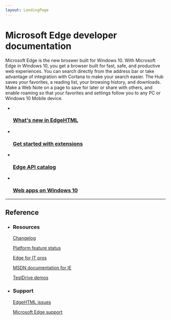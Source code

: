 ```yaml
---
layout: LandingPage
---
```

# Microsoft Edge developer documentation

Microsoft Edge is the new broswer built for Windows 10. With Microsoft Edge in Windows 10, you get a browser built for fast, safe, and productive web experiences. You can search directly from the address bar or take advantage of integration with Cortana to make your search easier. The Hub saves your favorites, a reading list, your browsing history, and downloads. Make a Web Note on a page to save for later or share with others, and enable roaming so that your favorites and settings follow you to any PC or Windows 10 Mobile device.

<ul class="panelContent cardsFTitle">
    <li>
        <a href="/microsoft-edge-test/dev-guide">
        <div class="cardSize">
            <div class="cardPadding">
                <div class="card">
                    <div class="cardImageOuter">
                        <div class="cardImage">
                            <img src="/media/landing/windows/win_edge-1.svg" alt="" />
                        </div>
                    </div>
                    <div class="cardText">
                        <h3>What's new in EdgeHTML</h3>
                    </div>
                </div>
            </div>
        </div>
        </a>
    </li>
    <li>
        <a href="https://developer.microsoft.com/microsoft-edge/platform/documentation/extensions/guides/creating-an-edge-extension/">
        <div class="cardSize">
            <div class="cardPadding">
                <div class="card">
                    <div class="cardImageOuter">
                        <div class="cardImage">
                            <img src="/media/landing/windows/win_edge-2.svg" alt="" />
                        </div>
                    </div>
                    <div class="cardText">
                        <h3>Get started with extensions</h3>
                    </div>
                </div>
            </div>
        </div>
        </a>
    </li>
    <li>
        <a href="https://developer.microsoft.com/microsoft-edge/platform/catalog/">
        <div class="cardSize">
            <div class="cardPadding">
                <div class="card">
                    <div class="cardImageOuter">
                        <div class="cardImage">
                            <img src="/media/landing/windows/win_edge-3.svg" alt="" />
                        </div>
                    </div>
                    <div class="cardText">
                        <h3>Edge API catalog</h3>
                    </div>
                </div>
            </div>
        </div>
        </a>
    </li>
    <li>
        <a href="https://developer.microsoft.com/windows/bridges/hosted-web-apps">
        <div class="cardSize">
            <div class="cardPadding">
                <div class="card">
                    <div class="cardImageOuter">
                        <div class="cardImage">
                            <img src="/media/landing/windows/win_edge-4.svg" alt="" />
                        </div>
                    </div>
                    <div class="cardText">
                        <h3>Web apps on Windows 10</h3>
                    </div>
                </div>
            </div>
        </div>
        </a>
    </li>
</ul>

---

<h2>Reference</h2>
<ul class="panelContent cardsW">
    <li>
        <div class="cardSize">
            <div class="cardPadding">
                <div class="card">
                    <div class="cardText">
                        <h3>Resources</h3>
                        <p><a href="https://developer.microsoft.com/microsoft-edge/platform/changelog/">Changelog</a></p>
                        <p><a href="https://developer.microsoft.com/microsoft-edge/platform/status/">Platform feature status</a></p>
                        <p><a href="https://technet.microsoft.com/itpro/microsoft-edge/">Edge for IT pros</a></p>
                        <p><a href="https://msdn.microsoft.com/library/hh772401(v=vs.85).aspx">MSDN documentation for IE</a></p>
                        <p><a href="https://developer.microsoft.com/microsoft-edge/testdrive/">TestDrive demos</a></p>
                        </div>
                    </div>
                </div>
            </div>
    </li>
    <li>
        <div class="cardSize">
            <div class="cardPadding">
                <div class="card">
                    <div class="cardText">
                        <h3>Support</h3>
                        <p><a href="https://developer.microsoft.com/microsoft-edge/platform/issues/">EdgeHTML issues</a></p>
                        <p><a href="https://support.microsoft.com/products/microsoft-edge">Microsoft Edge support</a></p>
                    </div>
                </div>
            </div>
        </div>
    </li>
</ul>
